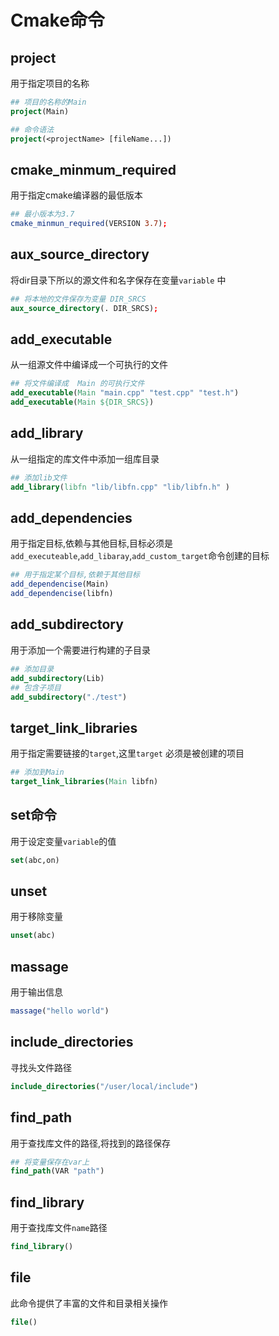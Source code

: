 # Cmake命令

## project

用于指定项目的名称

```cmake
## 项目的名称的Main
project(Main)

## 命令语法
project(<projectName> [fileName...])
```

## cmake_minmum_required

用于指定cmake编译器的最低版本

```cmake
## 最小版本为3.7
cmake_minmun_required(VERSION 3.7);
```



## aux_source_directory

将dir目录下所以的源文件和名字保存在变量`variable` 中

```cmake
## 将本地的文件保存为变量 DIR_SRCS
aux_source_directory(. DIR_SRCS);
```

## add_executable

从一组源文件中编译成一个可执行的文件

```cmake
## 将文件编译成  Main 的可执行文件
add_executable(Main "main.cpp" "test.cpp" "test.h")
add_executable(Main ${DIR_SRCS})
```

## add_library

从一组指定的库文件中添加一组库目录

```cmake
## 添加lib文件
add_library(libfn "lib/libfn.cpp" "lib/libfn.h" )
```

## add_dependencies

用于指定目标,依赖与其他目标,目标必须是`add_executeable`,`add_libaray`,`add_custom_target`命令创建的目标

```cmake
## 用于指定某个目标,依赖于其他目标
add_dependencise(Main)
add_dependencise(libfn)
```

## add_subdirectory

用于添加一个需要进行构建的子目录

```cmake
## 添加目录
add_subdirectory(Lib)
## 包含子项目
add_subdirectory("./test")
```

## target_link_libraries

用于指定需要链接的`target`,这里`target` 必须是被创建的项目

```cmake
## 添加到Main
target_link_libraries(Main libfn)
```

## set命令

用于设定变量`variable`的值

```cmake
set(abc,on)
```

## unset

用于移除变量

```cmake
unset(abc)
```

## massage

用于输出信息

```cmake
massage("hello world")
```

## include_directories

寻找头文件路径

```cmake
include_directories("/user/local/include")
```

## find_path

用于查找库文件的路径,将找到的路径保存

```cmake
## 将变量保存在var上
find_path(VAR "path")
```

## find_library

用于查找库文件`name`路径

```cmake
find_library()
```

## file

此命令提供了丰富的文件和目录相关操作

```cmake
file()
```



